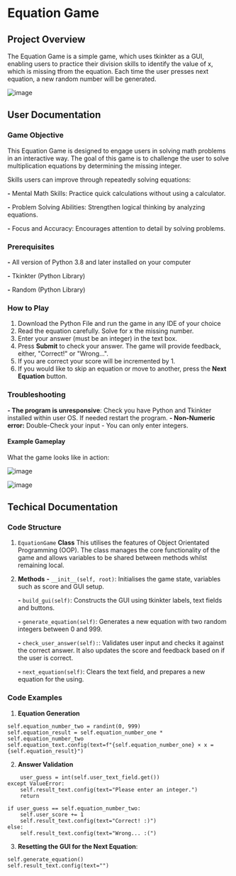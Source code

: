 # Equation Game

## Project Overview

The Equation Game is a simple game, which uses tkinkter as a GUI, enabling users to practice their division skills to identify the value of x, which is missing tfrom the equation. Each time the user presses next equation, a new random number will be generated.

![image](https://github.com/user-attachments/assets/9eca4eb8-3f99-421c-badb-738032e2b290)

## User Documentation

### Game Objective

This Equation Game is designed to engage users in solving math problems in an interactive way. The goal of this game is to challenge the user to solve multiplication equations by determining the missing integer.

Skills users can improve through repeatedly solving equations:

**-** Mental Math Skills: Practice quick calculations without using a calculator.

**-** Problem Solving Abilities: Strengthen logical thinking by analyzing equations.

**-** Focus and Accuracy: Encourages attention to detail by solving problems.

### Prerequisites

 **-** All version of Python 3.8 and later installed on your computer
 
 **-** Tkinkter (Python Library)
 
 **-** Random (Python Library)

 ### How to Play

 1. Download the Python File and run the game in any IDE of your choice
 2. Read the equation carefully. Solve for x the missing number.
 3. Enter your answer (must be an integer) in the text box.
 4. Press **Submit** to check your answer. The game will provide feedback, either, "Correct!" or "Wrong...".
 5. If you are correct your score will be incremented by 1.
 6. If you would like to skip an equation or move to another, press the **Next Equation** button.

### Troubleshooting ###

**- The program is unresponsive**: Check you have Python and Tkinkter installed within user OS. If needed restart the program.
**- Non-Numeric error:** Double-Check your input - You can only enter integers.

#### Example Gameplay

What the game looks like in action:

 ![image](https://github.com/user-attachments/assets/27e4ae8d-3687-427d-ada4-5b76689cff68)

![image](https://github.com/user-attachments/assets/ed755033-6c04-4f43-8dcf-b3eb6ae86174)


## Techical Documentation

### Code Structure

 1. ```EquationGame``` **Class**
This utilises the features of Object Orientated Programming (OOP). The class manages the core functionality of the game and allows variables to be shared between methods whilst remaining local.
 2. **Methods**
    **-** ```__init__(self, root)```: Initialises the game state, variables such as score and GUI setup.
    
    **-** ```build_gui(self)```: Constructs the GUI using tkinkter labels, text fields and buttons.
    
    **-** ```generate_equation(self)```: Generates a new equation with two random integers between 0 and 999.
    
    **-** ```check_user_answer(self):```: Validates user input and checks it against the correct answer. It also updates the score and feedback based on if the user is correct.
    
    **-** ```next_equation(self)```: Clears the text field, and prepares a new equation for the using.

### Code Examples

1. **Equation Generation**
```self.equation_number_one = randint(0, 999)
self.equation_number_two = randint(0, 999)
self.equation_result = self.equation_number_one * self.equation_number_two
self.equation_text.config(text=f"{self.equation_number_one} × x = {self.equation_result}")
```
2. **Answer Validation**
```try:
    user_guess = int(self.user_text_field.get())
except ValueError:
    self.result_text.config(text="Please enter an integer.")
    return

if user_guess == self.equation_number_two:
    self.user_score += 1
    self.result_text.config(text="Correct! :)")
else:
    self.result_text.config(text="Wrong... :(")
```

3. **Resetting the GUI for the Next Equation**:
```self.user_text_field.delete(0, tk.END)
self.generate_equation()
self.result_text.config(text="")
```

